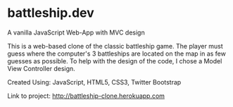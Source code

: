 # battleship.dev
A vanilla JavaScript Web-App with MVC design

This is a web-based clone of the classic battleship game. 
The player must guess where the computer's 3 battleships are located on the map in as few guesses as possible.
To help with the design of the code, I chose a Model View Controller design. 

Created Using: JavaScript, HTML5, CSS3, Twitter Bootstrap

Link to project: http://battleship-clone.herokuapp.com 
